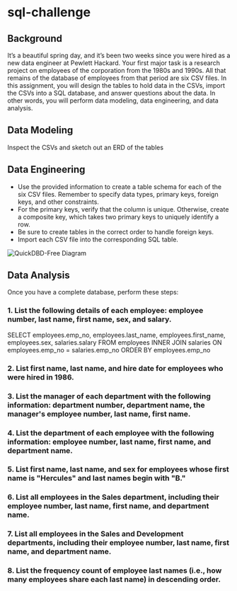 # sql-challenge

## Background
It’s a beautiful spring day, and it’s been two weeks since you were hired as a new data engineer at Pewlett Hackard. Your first major task is a research project on employees of the corporation from the 1980s and 1990s. All that remains of the database of employees from that period are six CSV files.
In this assignment, you will design the tables to hold data in the CSVs, import the CSVs into a SQL database, and answer questions about the data. In other words, you will perform data modeling, data engineering, and data analysis.


## Data Modeling
Inspect the CSVs and sketch out an ERD of the tables


## Data Engineering
* Use the provided information to create a table schema for each of the six CSV files. Remember to specify data types, primary keys, foreign keys, and other constraints.
* For the primary keys, verify that the column is unique. Otherwise, create a composite key, which takes two primary keys to uniquely identify a row.
* Be sure to create tables in the correct order to handle foreign keys.
* Import each CSV file into the corresponding SQL table.

![QuickDBD-Free Diagram](https://user-images.githubusercontent.com/49711676/169715584-8364415c-34e9-498d-b786-d076fe92caca.png)

## Data Analysis

Once you have a complete database, perform these steps:

### 1. List the following details of each employee: employee number, last name, first name, sex, and salary.
SELECT employees.emp_no, employees.last_name, employees.first_name, employees.sex, salaries.salary
FROM employees
INNER JOIN salaries 
ON employees.emp_no = salaries.emp_no
ORDER BY employees.emp_no

### 2. List first name, last name, and hire date for employees who were hired in 1986.


### 3. List the manager of each department with the following information: department number, department name, the manager's employee number, last name, first name.


### 4. List the department of each employee with the following information: employee number, last name, first name, and department name.


### 5. List first name, last name, and sex for employees whose first name is "Hercules" and last names begin with "B."


### 6. List all employees in the Sales department, including their employee number, last name, first name, and department name.


### 7. List all employees in the Sales and Development departments, including their employee number, last name, first name, and department name.


### 8. List the frequency count of employee last names (i.e., how many employees share each last name) in descending order.
